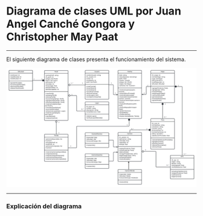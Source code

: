 # Diagrama de clases UML por Juan Angel Canché Gongora y Christopher May Paat

---
El siguiente diagrama de clases presenta el funcionamiento del sistema.

![Diagrama UML](/Diagrama-christopher/Diagrama-UML/Diagrama-UML.jpeg)

---
### Explicación del diagrama


